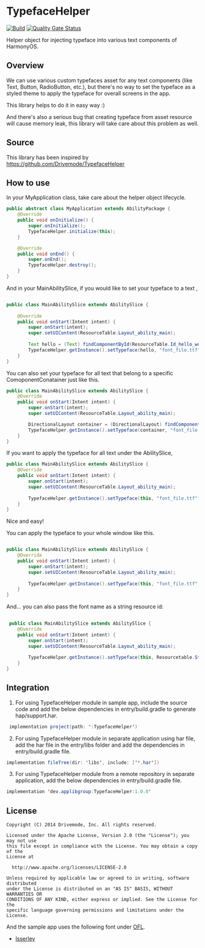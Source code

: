 # TypefaceHelper

[![Build](https://github.com/applibgroup/TypefaceHelper/actions/workflows/main.yml/badge.svg)](https://github.com/applibgroup/TypefaceHelper/actions/workflows/main.yml)
[![Quality Gate Status](https://sonarcloud.io/api/project_badges/measure?project=applibgroup_TypefaceHelper&metric=alert_status)](https://sonarcloud.io/dashboard?id=applibgroup_TypefaceHelper)

Helper object for injecting typeface into various text components of HarmonyOS.

## Overview

We can use various custom typefaces asset for any text components (like Text, Button, RadioButton, etc.),
but there's no way to set the typeface as a styled theme to apply the typeface for overall screens in the app.

This library helps to do it in easy way :)

And there's also a serious bug that creating typeface from asset resource will cause memory leak,
this library will take care about this problem as well.

## Source
This library has been inspired by https://github.com/Drivemode/TypefaceHelper

## How to use

In your MyApplication class, take care about the helper object lifecycle.

```java
public abstract class MyApplication extends AbilityPackage {
    @Override
    public void onInitialize() {
        super.onInitialize();
        TypefaceHelper.initialize(this);
    }

    @Override
    public void onEnd() {
        super.onEnd();
        TypefaceHelper.destroy();
    }
}
```

And in your MainAbilitySlice, if you would like to set your typeface to a text ,

```java

public class MainAbilitySlice extends AbilitySlice {
    
    @Override
    public void onStart(Intent intent) {
        super.onStart(intent);
        super.setUIContent(ResourceTable.Layout_ability_main);
        
        Text hello = (Text) findComponentById(ResourceTable.Id_hello_world);
        TypefaceHelper.getInstance().setTypeface(hello, "font_file.ttf");
    }
}

```

You can also set your typeface for all text that belong to a specific ComoponentConatainer just like this.

```java
public class MainAbilitySlice extends AbilitySlice {
    @Override
    public void onStart(Intent intent) {
        super.onStart(intent);
        super.setUIContent(ResourceTable.Layout_ability_main);

        DirectionalLayout container = (DirectionalLayout) findComponentById(ResourceTable.Id_container);
        TypefaceHelper.getInstance().setTypeface(container, "font_file.ttf");
    }
}
```

If you want to apply the typeface for all text under the AbilitySlice,

```java
public class MainAbilitySlice extends AbilitySlice {
    @Override
    public void onStart(Intent intent) {
        super.onStart(intent);
        super.setUIContent(ResourceTable.Layout_ability_main);
        
        TypefaceHelper.getInstance().setTypeface(this, "font_file.ttf");
    }
}

```

Nice and easy!

You can apply the typeface to your whole window like this.

```java

public class MainAbilitySlice extends AbilitySlice {
    @Override
    public void onStart(Intent intent) {
        super.onStart(intent);
        super.setUIContent(ResourceTable.Layout_ability_main);
        
        TypefaceHelper.getInstance().setTypeface(this, "font_file.ttf");
    }
}

```

And... you can also pass the font name as a string resource id:

```java
 
 public class MainAbilitySlice extends AbilitySlice {
    @Override
    public void onStart(Intent intent) {
        super.onStart(intent);
        super.setUIContent(ResourceTable.Layout_ability_main);
        
        TypefaceHelper.getInstance().setTypeface(this, Resourcetable.String_font_primary);
    }
}
```





## Integration

1. For using TypefaceHelper module in sample app, include the source code and add the below dependencies in entry/build.gradle to generate hap/support.har.
```java
 implementation project(path: ':TypefaceHelper')
```
2. For using TypefaceHelper module in separate application using har file, add the har file in the entry/libs folder and add the dependencies in entry/build.gradle file.
 ```java
 implementation fileTree(dir: 'libs', include: ['*.har'])
```
3. For using TypefaceHelper module from a remote repository in separate application, add the below dependencies in entry/build.gradle file.
```java
implementation 'dev.applibgroup:TypefaceHelper:1.0.0'
```

## License

```
Copyright (C) 2014 Drivemode, Inc. All rights reserved.

Licensed under the Apache License, Version 2.0 (the "License"); you may not use
this file except in compliance with the License. You may obtain a copy of the
License at

  http://www.apache.org/licenses/LICENSE-2.0

Unless required by applicable law or agreed to in writing, software distributed
under the License is distributed on an "AS IS" BASIS, WITHOUT WARRANTIES OR
CONDITIONS OF ANY KIND, either express or implied. See the License for the
specific language governing permissions and limitations under the License.
```

And the sample app uses the following font under [OFL](http://scripts.sil.org/cms/scripts/page.php?site_id=nrsi&id=OFL).

- [Isserley](http://openfontlibrary.org/en/font/isserley)

